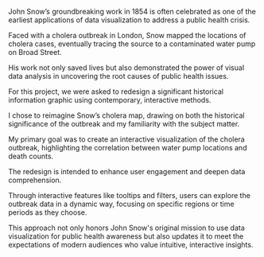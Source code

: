 John Snow’s groundbreaking work in 1854 is often celebrated as one of the earliest applications of data visualization to address a public health crisis. 

Faced with a cholera outbreak in London, Snow mapped the locations of cholera cases, eventually tracing the source to a contaminated water pump on Broad Street. 

His work not only saved lives but also demonstrated the power of visual data analysis in uncovering the root causes of public health issues. 

For this project, we were asked to redesign a significant historical information graphic using contemporary, interactive methods.

I chose to reimagine Snow’s cholera map, drawing on both the historical significance of the outbreak and my familiarity with the subject matter. 

My primary goal was to create an interactive visualization of the cholera outbreak, highlighting the correlation between water pump locations and death counts. 

The redesign is intended to enhance user engagement and deepen data comprehension.

Through interactive features like tooltips and filters, users can explore the outbreak data in a dynamic way, focusing on specific regions or time periods as they choose. 

This approach not only honors John Snow's original mission to use data visualization for public health awareness but also updates it to meet the expectations of modern audiences who value intuitive, interactive insights.
